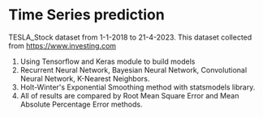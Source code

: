 # Time Series prediction
TESLA_Stock dataset from 1-1-2018 to 21-4-2023. This dataset collected from https://www.investing.com
1. Using Tensorflow and Keras module to build models
2. Recurrent Neural Network, Bayesian Neural Network, Convolutional Neural Network, K-Nearest Neighbors.
3. Holt-Winter's Exponential Smoothing method with statsmodels library.
4. All of results are compared by Root Mean Square Error and Mean Absolute Percentage Error methods.
